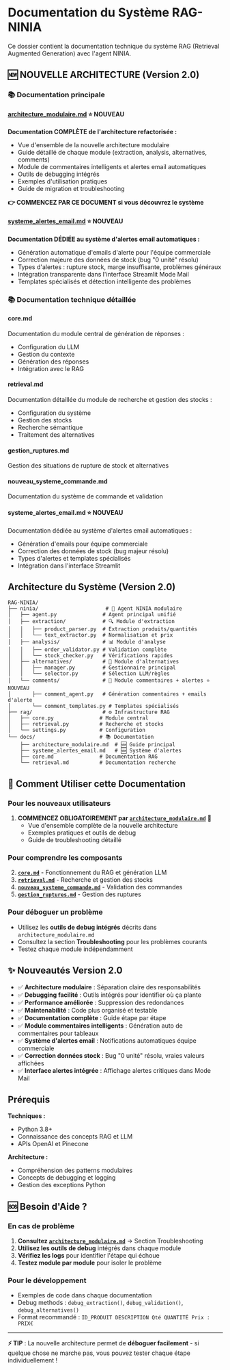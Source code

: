 # Documentation du Système RAG-NINIA

Ce dossier contient la documentation technique du système RAG (Retrieval Augmented Generation) avec l'agent NINIA.

## 🆕 NOUVELLE ARCHITECTURE (Version 2.0)

### 📚 Documentation principale

#### **[architecture_modulaire.md](./architecture_modulaire.md)** ⭐ **NOUVEAU**
**Documentation COMPLÈTE de l'architecture refactorisée :**
- Vue d'ensemble de la nouvelle architecture modulaire
- Guide détaillé de chaque module (extraction, analysis, alternatives, comments)
- Module de commentaires intelligents et alertes email automatiques
- Outils de debugging intégrés
- Exemples d'utilisation pratiques
- Guide de migration et troubleshooting

**👉 COMMENCEZ PAR CE DOCUMENT si vous découvrez le système**

#### **[systeme_alertes_email.md](./systeme_alertes_email.md)** ⭐ **NOUVEAU**
**Documentation DÉDIÉE au système d'alertes email automatiques :**
- Génération automatique d'emails d'alerte pour l'équipe commerciale
- Correction majeure des données de stock (bug "0 unité" résolu)
- Types d'alertes : rupture stock, marge insuffisante, problèmes généraux
- Intégration transparente dans l'interface Streamlit Mode Mail
- Templates spécialisés et détection intelligente des problèmes

### 📚 Documentation technique détaillée

#### core.md
Documentation du module central de génération de réponses :
- Configuration du LLM
- Gestion du contexte
- Génération des réponses
- Intégration avec le RAG

#### retrieval.md
Documentation détaillée du module de recherche et gestion des stocks :
- Configuration du système
- Gestion des stocks
- Recherche sémantique
- Traitement des alternatives

#### gestion_ruptures.md
Gestion des situations de rupture de stock et alternatives

#### nouveau_systeme_commande.md
Documentation du système de commande et validation

#### systeme_alertes_email.md ⭐ **NOUVEAU**
Documentation dédiée au système d'alertes email automatiques :
- Génération d'emails pour équipe commerciale
- Correction des données de stock (bug majeur résolu)
- Types d'alertes et templates spécialisés
- Intégration dans l'interface Streamlit

## Architecture du Système (Version 2.0)

```
RAG-NINIA/
├── ninia/                      # 🤖 Agent NINIA modulaire
│   ├── agent.py               # Agent principal unifié
│   ├── extraction/            # 🔍 Module d'extraction
│   │   ├── product_parser.py  # Extraction produits/quantités
│   │   └── text_extractor.py  # Normalisation et prix
│   ├── analysis/              # 📊 Module d'analyse
│   │   ├── order_validator.py # Validation complète
│   │   └── stock_checker.py   # Vérifications rapides
│   ├── alternatives/          # 🔄 Module d'alternatives
│   │   ├── manager.py         # Gestionnaire principal
│   │   └── selector.py        # Sélection LLM/règles
│   └── comments/              # 💬 Module commentaires + alertes ⭐ NOUVEAU
│       ├── comment_agent.py   # Génération commentaires + emails d'alerte
│       └── comment_templates.py # Templates spécialisés
├── rag/                       # ⚙️ Infrastructure RAG
│   ├── core.py               # Module central
│   ├── retrieval.py          # Recherche et stocks
│   └── settings.py           # Configuration
└── docs/                     # 📚 Documentation
    ├── architecture_modulaire.md  # 🆕 Guide principal
    ├── systeme_alertes_email.md   # 🆕 Système d'alertes
    ├── core.md               # Documentation RAG
    └── retrieval.md          # Documentation recherche
```

## 🚀 Comment Utiliser cette Documentation

### Pour les nouveaux utilisateurs
1. **COMMENCEZ OBLIGATOIREMENT par [`architecture_modulaire.md`](./architecture_modulaire.md)** 📖
   - Vue d'ensemble complète de la nouvelle architecture
   - Exemples pratiques et outils de debug
   - Guide de troubleshooting détaillé

### Pour comprendre les composants
2. **[`core.md`](./core.md)** - Fonctionnement du RAG et génération LLM
3. **[`retrieval.md`](./retrieval.md)** - Recherche et gestion des stocks
4. **[`nouveau_systeme_commande.md`](./nouveau_systeme_commande.md)** - Validation des commandes
5. **[`gestion_ruptures.md`](./gestion_ruptures.md)** - Gestion des ruptures

### Pour déboguer un problème
- Utilisez les **outils de debug intégrés** décrits dans `architecture_modulaire.md`
- Consultez la section **Troubleshooting** pour les problèmes courants
- Testez chaque module indépendamment

## ✨ Nouveautés Version 2.0

- ✅ **Architecture modulaire** : Séparation claire des responsabilités
- ✅ **Debugging facilité** : Outils intégrés pour identifier où ça plante
- ✅ **Performance améliorée** : Suppression des redondances
- ✅ **Maintenabilité** : Code plus organisé et testable
- ✅ **Documentation complète** : Guide étape par étape
- ✅ **Module commentaires intelligents** : Génération auto de commentaires pour tableaux
- ✅ **Système d'alertes email** : Notifications automatiques équipe commerciale
- ✅ **Correction données stock** : Bug "0 unité" résolu, vraies valeurs affichées
- ✅ **Interface alertes intégrée** : Affichage alertes critiques dans Mode Mail

## Prérequis

**Techniques :**
- Python 3.8+
- Connaissance des concepts RAG et LLM
- APIs OpenAI et Pinecone

**Architecture :**
- Compréhension des patterns modulaires
- Concepts de debugging et logging
- Gestion des exceptions Python

## 🆘 Besoin d'Aide ?

### En cas de problème
1. **Consultez [`architecture_modulaire.md`](./architecture_modulaire.md)** → Section Troubleshooting
2. **Utilisez les outils de debug** intégrés dans chaque module
3. **Vérifiez les logs** pour identifier l'étape qui échoue
4. **Testez module par module** pour isoler le problème

### Pour le développement
- Exemples de code dans chaque documentation
- Debug methods : `debug_extraction()`, `debug_validation()`, `debug_alternatives()`
- Format recommandé : `ID_PRODUIT DESCRIPTION Qté QUANTITÉ Prix : PRIX€`

---

**⚡ TIP** : La nouvelle architecture permet de **déboguer facilement** - si quelque chose ne marche pas, vous pouvez tester chaque étape individuellement ! 